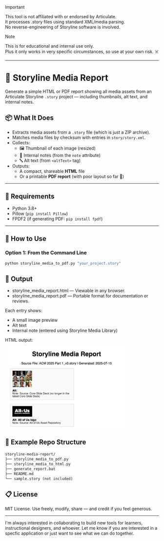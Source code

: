 > [!IMPORTANT]  
> This tool is not affiliated with or endorsed by Articulate.  
> It processes .story files using standard XML/media parsing.  
> No reverse-engineering of Storyline software is involved.  

> [!NOTE]  
> This is for educational and internal use only.  
> Plus it only works in very specific circumstances, so use at your own risk. ☠️
***

# 🧾 Storyline Media Report

Generate a simple HTML or PDF report showing all media assets from an Articulate Storyline `.story` project — including thumbnails, alt text, and internal notes.

## 📦 What It Does

- Extracts media assets from a `.story` file (which is just a ZIP archive).
- Matches media files by checksum with entries in `story/story.xml`.
- Collects:
  - 🖼 Thumbnail of each image (resized)
  - 📝 Internal notes (from the `note` attribute)
  - 🔤 Alt text (from `<altText>` tag)
- Outputs:
  - A compact, shareable **HTML** file
  - Or a printable **PDF report** (with poor layout so far 🤬)

---

## 🔧 Requirements

- Python 3.8+
- Pillow (`pip install Pillow`)
- FPDF2 (if generating PDF: `pip install fpdf`)

---

## 🚀 How to Use

### Option 1: From the Command Line

```bash
python storyline_media_to_pdf.py "your_project.story"
```

## 📂 Output

- storyline_media_report.html — Viewable in any browser.
- storyline_media_report.pdf — Portable format for documentation or reviews.

Each entry shows:

- A small image preview
- Alt text
- Internal note (entered using Storyline Media Library)

HTML output:  
<img width="400" alt="screenshot showing html output with image followed by alt text, followed by note text" class="recess" src="Screenshot_Storyline_Media_Report.png">




## 📁 Example Repo Structure

```
storyline-media-report/
├── storyline_media_to_pdf.py
├── storyline_media_to_html.py
├── generate_report.bat
├── README.md
└── sample.story (not included)
```

## 📋 License

MIT License. Use freely, modify, share — and credit if you feel generous.

---

I'm always interested in collaborating to build new tools for learners, instructional designers, and whoever. Let me know if you are interested in a specfic application or just want to see what we can do together.
